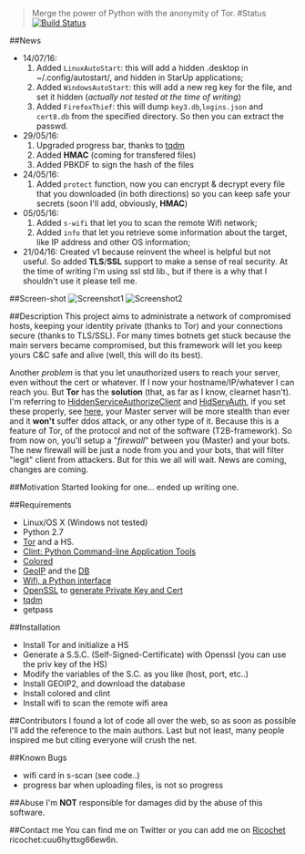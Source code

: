 > Merge the power of Python with the anonymity of Tor.
#Status
[![Build Status](https://travis-ci.org/pielco11/T2B-framework.svg?branch=master)](https://travis-ci.org/pielco11/T2B-framework)

##News
* 14/07/16:
   1. Added `LinuxAutoStart`: this will add a hidden .desktop in ~/.config/autostart/, and hidden in StarUp applications;
   2. Added `WindowsAutoStart`: this will add a new reg key for the file, and set it hidden (_actually not tested at the time of writing_)
   3. Added `FirefoxThief`: this will dump `key3.db`,`logins.json` and `cert8.db` from the specified directory. So then you can extract the passwd.
* 29/05/16:
   1. Upgraded progress bar, thanks to [tqdm](https://github.com/tqdm/tqdm)
   2. Added **HMAC** (coming for transfered files)
   3. Added PBKDF to sign the hash of the files
* 24/05/16:
   1. Added `protect` function, now you can encrypt & decrypt every file that you downloaded (in both directions) so you can keep safe your secrets (soon I'll add, obviously, **HMAC**)
* 05/05/16:
   1. Added `s-wifi` that let you to scan the remote Wifi network;
   2. Added `info` that let you retrieve some information about the target, like IP address and other OS information;
* 21/04/16:
Created v1 because reinvent the wheel is helpful but not useful.
So added **TLS**/**SSL** support to make a sense of real security. At the time of writing I'm using ssl std lib., but if there is a why that I shouldn't use it please tell me.

##Screen-shot
![Screenshot1](https://s32.postimg.org/cgvk00mo4/screen_mod.jpg)
![Screenshot2](https://s31.postimg.org/j7tnxj4xn/Schermata_da_2016_07_15_00_20_12.png)

##Description
This project aims to administrate a network of compromised hosts, keeping your identity private (thanks to Tor) and your connections secure (thanks to TLS/SSL). For many times botnets get stuck because the main servers became compromised, but this framework will let you keep yours C&C safe and alive (well, this will do its best).

Another _problem_ is that you let unauthorized users to reach your server, even without the cert or whatever. If I now your hostname/IP/whatever I can reach you. But **Tor** has the **solution** (that, as far as I know, clearnet hasn't). I'm referring to [HiddenServiceAuthorizeClient](https://www.torproject.org/docs/tor-manual.html.en#HiddenServiceAuthorizeClient) and [HidServAuth](https://www.torproject.org/docs/tor-manual.html.en#HidServAuth), if you set these properly, see [here](https://www.axs.org/tor/ssh_access_over_Tor.html),
your Master server will be more stealth than ever and it **won't** suffer ddos attack, or any other type of it. Because this is a feature of Tor, of the protocol and not of the software (T2B-framework).
So from now on, you'll setup a "_firewall_" between you (Master) and your bots. The new firewall will be just a node from you and your bots, that will filter "legit" client from attackers.
But for this we all will wait. News are coming, changes are coming.

##Motivation
Started looking for one... ended up writing one.

##Requirements
* Linux/OS X (Windows not tested)
* Python 2.7
* [Tor](https://www.torproject.org/) and a HS.
* [Clint: Python Command-line Application Tools](https://github.com/kennethreitz/clint)
* [Colored](https://pypi.python.org/pypi/colored)
* [GeoIP](https://pypi.python.org/pypi/geoip2) and the [DB](https://dev.maxmind.com/geoip/geoip2/geolite2/)
* [Wifi, a Python interface](https://wifi.readthedocs.io/en/latest/)
* [OpenSSL](https://www.openssl.org/) to [generate Private Key and Cert](https://msol.io/blog/tech/create-a-self-signed-ssl-certificate-with-openssl/)
* [tqdm](https://github.com/tqdm/tqdm)
* getpass

##Installation
* Install Tor and initialize a HS
* Generate a S.S.C. (Self-Signed-Certificate) with Openssl (you can use the priv key of the HS)
* Modify the variables of the S.C. as you like (host, port, etc..)
* Install GEOIP2, and download the database
* Install colored and clint
* Install wifi to scan the remote wifi area

##Contributors
I found a lot of code all over the web, so as soon as possible I'll add the reference to the main authors.
Last but not least, many people inspired me but citing everyone will crush the net.

##Known Bugs
* wifi card in s-scan (see code..)
* progress bar when uploading files, is not so progress 

##Abuse
I'm **NOT** responsible for damages did by the abuse of this software.

##Contact me
You can find me on Twitter or you can add me on [Ricochet](https://ricochet.im/) ricochet:cuu6hyttxg66ew6n.
